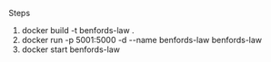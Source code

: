 Steps

1) docker build -t benfords-law .
2) docker run -p 5001:5000 -d --name benfords-law  benfords-law
3) docker start benfords-law
